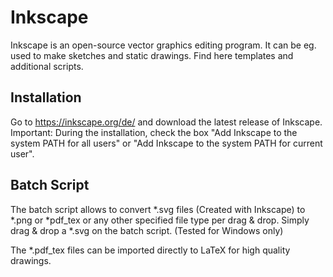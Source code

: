 # Inkscape
Inkscape is an open-source vector graphics editing program. It can be eg. used to make sketches and static drawings. Find here templates and additional scripts.

## Installation
Go to https://inkscape.org/de/ and download the latest release of Inkscape. Important: During the installation, check the box "Add Inkscape to the system PATH for all users" or "Add Inkscape to the system PATH for current user".

## Batch Script
The batch script allows to convert *.svg files (Created with Inkscape) to *.png or *pdf_tex or any other specified file type per drag & drop. Simply drag & drop a *.svg on the batch script. (Tested for Windows only)

The  *.pdf_tex files can be imported directly to LaTeX for high quality drawings. 